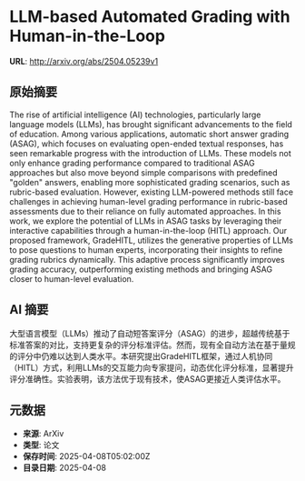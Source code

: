 # LLM-based Automated Grading with Human-in-the-Loop

**URL**: http://arxiv.org/abs/2504.05239v1

## 原始摘要

The rise of artificial intelligence (AI) technologies, particularly large
language models (LLMs), has brought significant advancements to the field of
education. Among various applications, automatic short answer grading (ASAG),
which focuses on evaluating open-ended textual responses, has seen remarkable
progress with the introduction of LLMs. These models not only enhance grading
performance compared to traditional ASAG approaches but also move beyond simple
comparisons with predefined "golden" answers, enabling more sophisticated
grading scenarios, such as rubric-based evaluation. However, existing
LLM-powered methods still face challenges in achieving human-level grading
performance in rubric-based assessments due to their reliance on fully
automated approaches. In this work, we explore the potential of LLMs in ASAG
tasks by leveraging their interactive capabilities through a human-in-the-loop
(HITL) approach. Our proposed framework, GradeHITL, utilizes the generative
properties of LLMs to pose questions to human experts, incorporating their
insights to refine grading rubrics dynamically. This adaptive process
significantly improves grading accuracy, outperforming existing methods and
bringing ASAG closer to human-level evaluation.


## AI 摘要

大型语言模型（LLMs）推动了自动短答案评分（ASAG）的进步，超越传统基于标准答案的对比，支持更复杂的评分标准评估。然而，现有全自动方法在基于量规的评分中仍难以达到人类水平。本研究提出GradeHITL框架，通过人机协同（HITL）方式，利用LLMs的交互能力向专家提问，动态优化评分标准，显著提升评分准确性。实验表明，该方法优于现有技术，使ASAG更接近人类评估水平。

## 元数据

- **来源**: ArXiv
- **类型**: 论文
- **保存时间**: 2025-04-08T05:02:00Z
- **目录日期**: 2025-04-08
